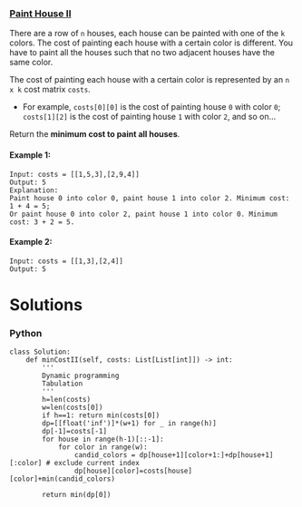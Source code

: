 ### [Paint House II](https://leetcode.com/problems/paint-house-ii/) <br>

There are a row of `n` houses, each house can be painted with one of the `k` colors. The cost of painting each house with a certain color is different. You have to paint all the houses such that no two adjacent houses have the same color.

The cost of painting each house with a certain color is represented by an `n x k` cost matrix `costs`.

 - For example, `costs[0][0]` is the cost of painting house `0` with color `0`; `costs[1][2]` is the cost of painting house `1` with color `2`, and so on...


Return the **minimum cost to paint all houses**.

#### Example 1:

```
Input: costs = [[1,5,3],[2,9,4]]
Output: 5
Explanation:
Paint house 0 into color 0, paint house 1 into color 2. Minimum cost: 1 + 4 = 5; 
Or paint house 0 into color 2, paint house 1 into color 0. Minimum cost: 3 + 2 = 5.

```

#### Example 2:

```
Input: costs = [[1,3],[2,4]]
Output: 5

```

# Solutions

### Python
```
class Solution:
    def minCostII(self, costs: List[List[int]]) -> int:
        '''
        Dynamic programming 
        Tabulation
        '''
        h=len(costs)
        w=len(costs[0])
        if h==1: return min(costs[0])
        dp=[[float('inf')]*(w+1) for _ in range(h)]
        dp[-1]=costs[-1]
        for house in range(h-1)[::-1]:
            for color in range(w):
                candid_colors = dp[house+1][color+1:]+dp[house+1][:color] # exclude current index
                dp[house][color]=costs[house][color]+min(candid_colors)
        
        return min(dp[0])

```
